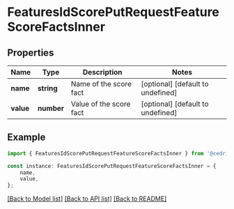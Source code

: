 # FeaturesIdScorePutRequestFeatureScoreFactsInner


## Properties

Name | Type | Description | Notes
------------ | ------------- | ------------- | -------------
**name** | **string** | Name of the score fact | [optional] [default to undefined]
**value** | **number** | Value of the score fact | [optional] [default to undefined]

## Example

```typescript
import { FeaturesIdScorePutRequestFeatureScoreFactsInner } from '@cedricziel/aha-js';

const instance: FeaturesIdScorePutRequestFeatureScoreFactsInner = {
    name,
    value,
};
```

[[Back to Model list]](../README.md#documentation-for-models) [[Back to API list]](../README.md#documentation-for-api-endpoints) [[Back to README]](../README.md)
